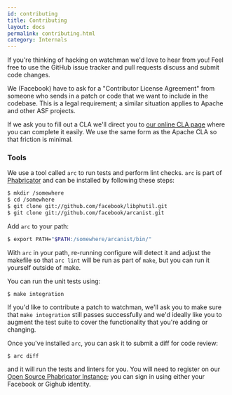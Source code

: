 ```yaml
---
id: contributing
title: Contributing
layout: docs
permalink: contributing.html
category: Internals
---
```


If you're thinking of hacking on watchman we'd love to hear from you!
Feel free to use the GitHub issue tracker and pull requests discuss and
submit code changes.

We (Facebook) have to ask for a "Contributor License Agreement" from someone
who sends in a patch or code that we want to include in the codebase.  This is
a legal requirement; a similar situation applies to Apache and other ASF
projects.

If we ask you to fill out a CLA we'll direct you to [our online CLA
page](https://code.facebook.com/cla) where you can complete it
easily.  We use the same form as the Apache CLA so that friction is minimal.

### Tools

We use a tool called `arc` to run tests and perform lint checks.  `arc` is part
of [Phabricator](http://www.phabricator.org) and can be installed by following
these steps:

```bash
$ mkdir /somewhere
$ cd /somewhere
$ git clone git://github.com/facebook/libphutil.git
$ git clone git://github.com/facebook/arcanist.git
```

Add `arc` to your path:

```bash
$ export PATH="$PATH:/somewhere/arcanist/bin/"
```

With `arc` in your path, re-running configure will detect it and adjust the
makefile so that `arc lint` will be run as part of `make`, but you can run it
yourself outside of make.

You can run the unit tests using:

    $ make integration

If you'd like to contribute a patch to watchman, we'll ask you to make sure
that `make integration` still passes successfully and we'd ideally like you to
augment the test suite to cover the functionality that you're adding or
changing.

Once you've installed `arc`, you can ask it to submit a diff for code review:

    $ arc diff

and it will run the tests and linters for you.  You will need to register on
our [Open Source Phabricator Instance](https://reviews.facebook.net); you
can sign in using either your Facebook or Gighub identity.
